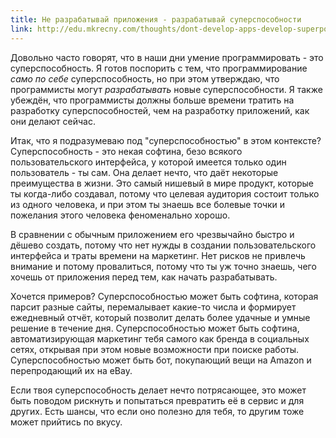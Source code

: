 ```yaml
---
title: Не разрабатывай приложения - разрабатывай суперспособности
link: http://edu.mkrecny.com/thoughts/dont-develop-apps-develop-superpowers
---
```


Довольно  часто  говорят,   что  в  наши  дни  умение   программировать  -  это
суперспособность. Я готов поспорить с  тем, что программирование *само по себе*
суперспособность, но при этом утверждаю, что программисты могут *разрабатывать*
новые суперспособности. Я также убеждён, что программисты должны больше времени
тратить на разработку суперспособностей, чем  на разработку приложений, как они
делают сейчас.

Итак,   что  я   подразумеваю   под  "суперспособностью"   в  этом   контексте?
Суперспособность   -  это   некая  софтина,   безо  всякого   пользовательского
интерфейса, у  которой имеется только  один пользователь  - ты сам.  Она делает
нечто,  что даёт  некоторые  преимущества в  жизни. Это  самый  нишевый в  мире
продукт, которые ты  когда-либо создавал, потому что  целевая аудитория состоит
только из одного человека,  и при этом ты знаешь все  болевые точки и пожелания
этого человека феноменально хорошо.

В  сравнении с  обычным приложением  его чрезвычайно  быстро и  дёшево создать,
потому что нет нужды в создании пользовательского интерфейса и траты времени на
маркетинг. Нет рисков не привлечь внимание  и потому провалиться, потому что ты
уж точно знаешь, чего хочешь от приложения перед тем, как начать разрабатывать.

Хочется примеров?  Суперспособностью может быть софтина,  которая парсит разные
сайты,  перемалывает  какие-то  числа  и формирует  ежедневный  отчёт,  который
позволит делать более удачные и  умные решение в течение дня. Суперспособностью
может  быть  софтина,  автоматизирующая  маркетинг тебя  самого  как  бренда  в
социальных  сетях,  открывая при  этом  новые  возможности при  поиске  работы.
Суперспособностью может быть бот, покупающий  вещи на Amazon и перепродающий их
на eBay.

Если твоя  суперспособность делает  нечто потрясающее,  это может  быть поводом
рискнуть и попытаться превратить её в сервис и для других. Есть шансы, что если
оно полезно для тебя, то другим тоже может прийтись по вкусу.
